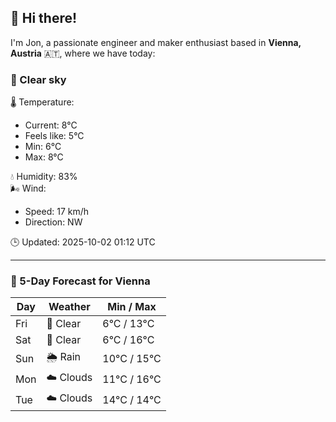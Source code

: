 ## 👋 Hi there!

I'm Jon, a passionate engineer and maker enthusiast based in **Vienna, Austria** 🇦🇹, where we have today:

### 🌙 Clear sky 

🌡️ Temperature: 
* Current: 8°C
* Feels like: 5°C
* Min: 6°C 
* Max: 8°C  

💧 Humidity: 83%  
🌬️ Wind: 
* Speed: 17 km/h 
* Direction: NW  

🕒 Updated: 2025-10-02 01:12 UTC

---

### 📅 5-Day Forecast for Vienna

| Day | Weather | Min / Max |
|-----|---------|------------|
| Fri | 🌙 Clear | 6°C / 13°C |
| Sat | 🌙 Clear | 6°C / 16°C |
| Sun | 🌦️ Rain | 10°C / 15°C |
| Mon | ☁️ Clouds | 11°C / 16°C |
| Tue | ☁️ Clouds | 14°C / 14°C |
